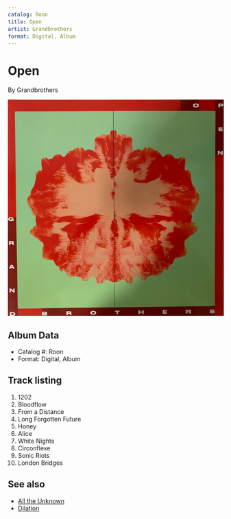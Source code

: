 ```yaml
---
catalog: Roon
title: Open
artist: Grandbrothers
format: Digital, Album
---
```


# Open

By Grandbrothers

![](../../assets/albumcovers/Grandbrothers-Open.png)

## Album Data

- Catalog #: Roon
- Format: Digital, Album


## Track listing


1. 1202
2. Bloodflow
3. From a Distance
4. Long Forgotten Future
5. Honey
6. Alice
7. White Nights
8. Circonflexe
9. Sonic Riots
10. London Bridges


## See also

- [All the Unknown](All_the_Unknown.md)
- [Dilation](Dilation.md)
